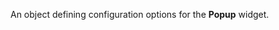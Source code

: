 
<!--shortDescription-->
An object defining configuration options for the **Popup** widget.
<!--/shortDescription-->

<!--fullDescription-->

<!--/fullDescription-->